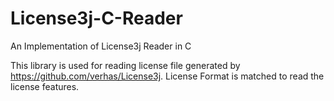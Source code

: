 # License3j-C-Reader
An Implementation of License3j Reader in C

This library is used for reading license file generated by https://github.com/verhas/License3j. License Format is matched to read the license features.

